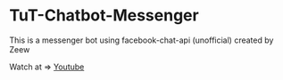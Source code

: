 # TuT-Chatbot-Messenger
This is a messenger bot using facebook-chat-api (unofficial) created by Zeew

Watch at => [Youtube](https://www.youtube.com/playlist?list=PLJCg-VXIiSjeqMmD1M_5i_jDyFbV3XYJK)
